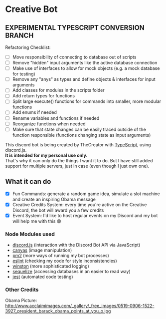 # Creative Bot

## EXPERIMENTAL TYPESCRIPT CONVERSION BRANCH
Refactoring Checklist:
- [ ] Move responsibility of connecting to database out of scripts
- [ ] Remove "hidden" input arguments like the active database connection
- [ ] Make use of interfaces to allow for mock objects (e.g. a mock database for testing)
- [ ] Remove any "anys" as types and define objects & interfaces for input arguments
- [ ] Add classes for modules in the scripts folder
- [ ] Add return types for functions
- [ ] Split large execute() functions for commands into smaller, more modular functions
- [ ] Add enums if needed
- [ ] Rename variables and functions if needed
- [ ] Reorganize functions when needed
- [ ] Make sure that state changes can be easily traced outside of the function responsible (functions changing state as input arguments)

This discord bot is being created by TheCreator with [TypeScript](https://www.typescriptlang.org/), using discord.js.\
**It is intended for my personal use only.**\
That's why it can only do the things I want it to do.
But I have still added support for multiple servers, just in case (even though I just own one).

## What it can do
- [x] Fun Commands: generate a random game idea, simulate a slot machine and create an inspiring Obama message
- [x] Creative Credits System: every time you're active on the Creative Discord, the bot will award you a few credits
- [x] Event System: I'd like to host regular events on my Discord and my bot will help me with this :smile:

### Node Modules used
- [discord.js](https://discord.js.org/#/) (interaction with the Discord Bot API via JavaScript)
- [canvas](https://nodecanvas.paradoxnotion.com/documentation/) (image manipulation)
- [pm2](https://pm2.keymetrics.io/docs/usage/quick-start/) (more ways of running my bot processes)
- [eslint](https://eslint.org/docs/user-guide/getting-started) (checking my code for style inconsistencies)
- [winston](https://github.com/winstonjs/winston) (more sophisticated logging)
- [sequelize](https://sequelize.org/master/) (accessing databases in an easier to read way)
- [jest](https://jestjs.io/) (automated code testing)

### Other Credits
Obama Picture: http://www.acclaimimages.com/_gallery/_free_images/0519-0906-1522-3927_president_barack_obama_points_at_you_o.jpg
